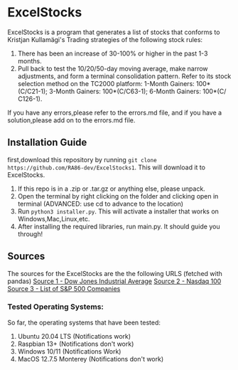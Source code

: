 # ExcelStocks

ExcelStocks is a program that generates a list of stocks that conforms to Kristjan Kullamägi's Trading strategies of the following stock rules:

1. There has been an increase of 30-100% or higher in the past 1-3 months.
2. Pull back to test the 10/20/50-day moving average, make narrow adjustments, and form a terminal consolidation pattern. Refer to its stock selection method on the TC2000 platform: 1-Month Gainers: 100*(C/C21-1); 3-Month Gainers: 100*(C/C63-1); 6-Month Gainers: 100*(C/ C126-1).


If you have any errors,please refer to the errors.md file, and if you have a solution,please add on to the errors.md file.

## Installation Guide

first,download this repository by running
`git clone https://github.com/RA86-dev/ExcelStocks1`.
This will download it to ExcelStocks.


1. If this repo is in a .zip or .tar.gz or anything else, please unpack.
2. Open the terminal by right clicking on the folder and clicking open in terminal (ADVANCED: use cd to advance to the location)
3. Run `python3 installer.py`. This will activate a installer that works on Windows,Mac,Linux,etc.
4. After installing the required libraries, run main.py. It should guide you through!

## Sources

The sources for the ExcelStocks are the the following URLS (fetched with pandas)
[Source 1 - Dow Jones Industrial Average](https://en.wikipedia.org/wiki/Dow_Jones_Industrial_Average)
[Source 2 - Nasdaq 100](https://en.wikipedia.org/wiki/Nasdaq-100)
[Source 3 - List of S&P 500 Companies](https://en.wikipedia.org/wiki/List_of_S%26P_500_companies)


### Tested Operating Systems:
So far, the operating systems that have been tested:
1. Ubuntu 20.04 LTS (Notifications work)
2. Raspbian 13+ (Notifications don't work)
3. Windows 10/11 (Notifications Work)
5. MacOS 12.7.5 Monterey (Notifications don't work)


